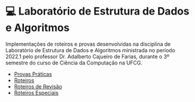 # 💻 Laboratório de Estrutura de Dados e Algoritmos

Implementações de roteiros e provas desenvolvidas na disciplina de Laboratório de Estrutura de Dados e Algoritmos ministrada no período 2022.1 pelo professor Dr. Adalberto Cajueiro de Farias, durante o 3º semestre do curso de Ciência da Computação na UFCG.

- [Provas Práticas](Provas%20Pr%C3%A1ticas)
- [Roteiros](Roteiros)
- [Roteiros de Revisão](Roteiros%20de%20Revis%C3%A3o)
- [Roteiros Especiais](Roteiros%20Especiais)